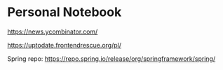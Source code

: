 # Personal Notebook

https://news.ycombinator.com/

https://uptodate.frontendrescue.org/pl/

Spring repo:
https://repo.spring.io/release/org/springframework/spring/
